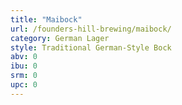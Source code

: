 ```yaml
---
title: "Maibock"
url: /founders-hill-brewing/maibock/
category: German Lager
style: Traditional German-Style Bock
abv: 0
ibu: 0
srm: 0
upc: 0
---
```



